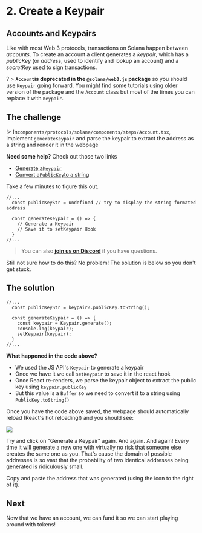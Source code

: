 # 2. Create a Keypair

## Accounts and Keypairs

Like with most Web 3 protocols, transactions on Solana happen between *accounts*.  To create an account a client generates a *keypair*, which has a *publicKey* (or *address*, used to identify and lookup an account) and a *secretKey* used to sign transactions.

? > **`Account`is deprecated in the `@solana/web3.js` package** so you should use `Keypair` going forward. You might find some tutorials using older version of the package and the `Account` class but most of the times you can replace it with `Keypair`.

## The challenge

!> In`components/protocols/solana/components/steps/Account.tsx`, implement `generateKeypair` and parse the keypair to extract the address as a string and render it in the webpage

**Need some help?** Check out those two links
* [Generate a`Keypair`](https://solana-labs.github.io/solana-web3.js/classes/Keypair.html#constructor)  
* [Convert a`PublicKey`to a string](https://solana-labs.github.io/solana-web3.js/classes/PublicKey.html#tostring)

Take a few minutes to figure this out.

```tsx
//...
  const publicKeyStr = undefined // try to display the string formated address

  const generateKeypair = () => {
    // Generate a Keypair
    // Save it to setKeypair Hook
  }
//...
```

> You can also [**join us on Discord**](https://discord.gg/fszyM7K) if you have questions.

Still not sure how to do this? No problem! The solution is below so you don't get stuck.

## The solution


```tsx
//...
  const publicKeyStr = keypair?.publicKey.toString();

  const generateKeypair = () => {
    const keypair = Keypair.generate();
    console.log(keypair);
    setKeypair(keypair);
  }
//...
```

**What happened in the code above?**

* We used the JS API's `Keypair` to generate a keypair
* Once we have it we call `setKeypair` to save it in the react hook
* Once React re-renders, we parse the keypair object to extract the public key using `keypair.publicKey`
* But this value is a `Buffer` so we need to convert it to a string using `PublicKey.toString()`

Once you have the code above saved, the webpage should automatically reload \(React's hot reloading!\) and you should see:

![](https://github.com/figment-networks/datahub-learn/blob/new-pathways/.gitbook/assets/solana-keypair.png)

Try and click on "Generate a Keypair" again. And again. And again! Every time it will generate a new one with virtually no risk that someone else creates the same one as you. That's cause the domain of possible addresses is so vast that the probability of two identical addresses being generated is ridiculously small.

Copy and paste the address that was generated (using the icon to the right of it).

## Next

Now that we have an account, we can fund it so we can start playing around with tokens!

